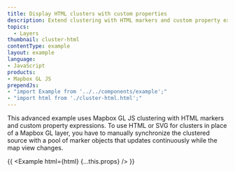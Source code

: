 ```yaml
---
title: Display HTML clusters with custom properties
description: Extend clustering with HTML markers and custom property expressions. 
topics:
  - Layers
thumbnail: cluster-html
contentType: example
layout: example
language:
- JavaScript
products:
- Mapbox GL JS
prependJs:
- "import Example from '../../components/example';"
- "import html from './cluster-html.html';"
---
```


This advanced example uses Mapbox GL JS clustering with HTML markers and custom property expressions. To use HTML or SVG for clusters in place of a Mapbox GL layer, you have to manually synchronize the clustered source with a pool of marker objects that updates continuously while the map view changes.

{{ <Example html={html} {...this.props} /> }}
